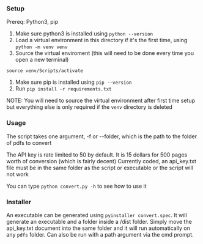 ### Setup

Prereq: Python3, pip

1. Make sure python3 is installed using `python --version`
1. Load a virtual environment in this directory if it's the first time, using `python -m venv venv`
1. Source the virtual enviroment (this will need to be done every time you open a new terminal)
```
source venv/Scripts/activate
```
1. Make sure pip is installed using `pip --version`
1. Run `pip install -r requirements.txt`

NOTE: You will need to source the virtual environment after first time setup but everything else is only required if the `venv` directory is deleted

### Usage

The script takes one argument, -f or --folder, which is the path to the folder of pdfs to convert

The API key is rate limited to 50 by default. It is 15 dollars for 500 pages worth of conversion (which is fairly decent)
Currently coded, an api_key.txt file must be in the same folder as the script or executable or the script will not work

You can type `python convert.py -h` to see how to use it

### Installer

An executable can be generated using `pyinstaller convert.spec`. It will generate an executable and a folder inside a /dist folder. Simply move the api_key.txt document into the same folder and it will run automatically on any `pdfs` folder. Can also be run with a path argument via the cmd prompt.
